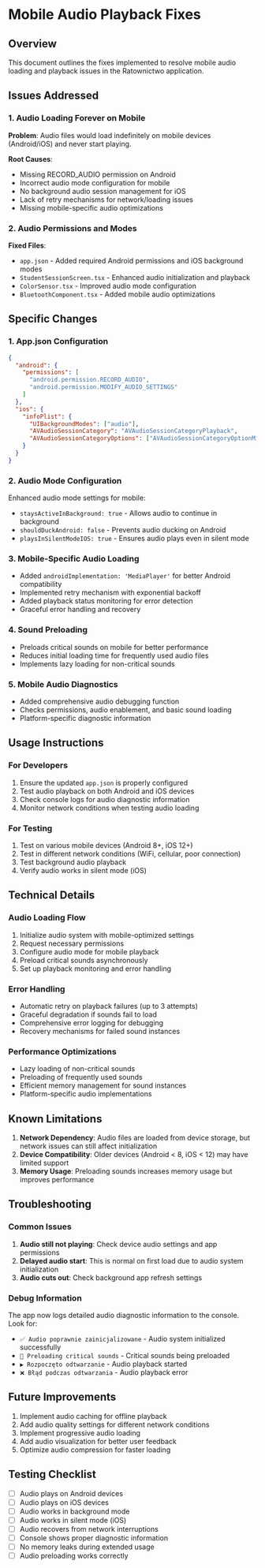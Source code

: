 # Mobile Audio Playback Fixes

## Overview
This document outlines the fixes implemented to resolve mobile audio loading and playback issues in the Ratownictwo application.

## Issues Addressed

### 1. Audio Loading Forever on Mobile
**Problem**: Audio files would load indefinitely on mobile devices (Android/iOS) and never start playing.

**Root Causes**:
- Missing RECORD_AUDIO permission on Android
- Incorrect audio mode configuration for mobile
- No background audio session management for iOS
- Lack of retry mechanisms for network/loading issues
- Missing mobile-specific audio optimizations

### 2. Audio Permissions and Modes

**Fixed Files**:
- `app.json` - Added required Android permissions and iOS background modes
- `StudentSessionScreen.tsx` - Enhanced audio initialization and playback
- `ColorSensor.tsx` - Improved audio mode configuration
- `BluetoothComponent.tsx` - Added mobile audio optimizations

## Specific Changes

### 1. App.json Configuration
```json
{
  "android": {
    "permissions": [
      "android.permission.RECORD_AUDIO",
      "android.permission.MODIFY_AUDIO_SETTINGS"
    ]
  },
  "ios": {
    "infoPlist": {
      "UIBackgroundModes": ["audio"],
      "AVAudioSessionCategory": "AVAudioSessionCategoryPlayback",
      "AVAudioSessionCategoryOptions": ["AVAudioSessionCategoryOptionMixWithOthers"]
    }
  }
}
```

### 2. Audio Mode Configuration
Enhanced audio mode settings for mobile:
- `staysActiveInBackground: true` - Allows audio to continue in background
- `shouldDuckAndroid: false` - Prevents audio ducking on Android
- `playsInSilentModeIOS: true` - Ensures audio plays even in silent mode

### 3. Mobile-Specific Audio Loading
- Added `androidImplementation: 'MediaPlayer'` for better Android compatibility
- Implemented retry mechanism with exponential backoff
- Added playback status monitoring for error detection
- Graceful error handling and recovery

### 4. Sound Preloading
- Preloads critical sounds on mobile for better performance
- Reduces initial loading time for frequently used audio files
- Implements lazy loading for non-critical sounds

### 5. Mobile Audio Diagnostics
- Added comprehensive audio debugging function
- Checks permissions, audio enablement, and basic sound loading
- Platform-specific diagnostic information

## Usage Instructions

### For Developers
1. Ensure the updated `app.json` is properly configured
2. Test audio playback on both Android and iOS devices
3. Check console logs for audio diagnostic information
4. Monitor network conditions when testing audio loading

### For Testing
1. Test on various mobile devices (Android 8+, iOS 12+)
2. Test in different network conditions (WiFi, cellular, poor connection)
3. Test background audio playback
4. Verify audio works in silent mode (iOS)

## Technical Details

### Audio Loading Flow
1. Initialize audio system with mobile-optimized settings
2. Request necessary permissions
3. Configure audio mode for mobile playback
4. Preload critical sounds asynchronously
5. Set up playback monitoring and error handling

### Error Handling
- Automatic retry on playback failures (up to 3 attempts)
- Graceful degradation if sounds fail to load
- Comprehensive error logging for debugging
- Recovery mechanisms for failed sound instances

### Performance Optimizations
- Lazy loading of non-critical sounds
- Preloading of frequently used sounds
- Efficient memory management for sound instances
- Platform-specific audio implementations

## Known Limitations

1. **Network Dependency**: Audio files are loaded from device storage, but network issues can still affect initialization
2. **Device Compatibility**: Older devices (Android < 8, iOS < 12) may have limited support
3. **Memory Usage**: Preloading sounds increases memory usage but improves performance

## Troubleshooting

### Common Issues
1. **Audio still not playing**: Check device audio settings and app permissions
2. **Delayed audio start**: This is normal on first load due to audio system initialization
3. **Audio cuts out**: Check background app refresh settings

### Debug Information
The app now logs detailed audio diagnostic information to the console. Look for:
- `✅ Audio poprawnie zainicjalizowane` - Audio system initialized successfully
- `🎵 Preloading critical sounds` - Critical sounds being preloaded
- `▶️ Rozpoczęto odtwarzanie` - Audio playback started
- `❌ Błąd podczas odtwarzania` - Audio playback error

## Future Improvements

1. Implement audio caching for offline playback
2. Add audio quality settings for different network conditions
3. Implement progressive audio loading
4. Add audio visualization for better user feedback
5. Optimize audio compression for faster loading

## Testing Checklist

- [ ] Audio plays on Android devices
- [ ] Audio plays on iOS devices  
- [ ] Audio works in background mode
- [ ] Audio works in silent mode (iOS)
- [ ] Audio recovers from network interruptions
- [ ] Console shows proper diagnostic information
- [ ] No memory leaks during extended usage
- [ ] Audio preloading works correctly
